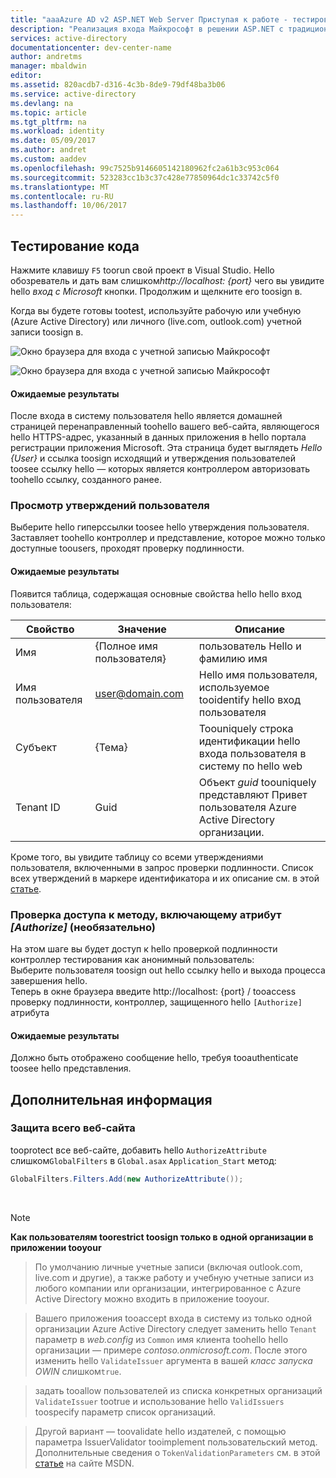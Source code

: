 ```yaml
---
title: "aaaAzure AD v2 ASP.NET Web Server Приступая к работе - тестирования | Документы Microsoft"
description: "Реализация входа Майкрософт в решении ASP.NET с традиционным браузерным приложением с использованием стандарта OpenID Connect"
services: active-directory
documentationcenter: dev-center-name
author: andretms
manager: mbaldwin
editor: 
ms.assetid: 820acdb7-d316-4c3b-8de9-79df48ba3b06
ms.service: active-directory
ms.devlang: na
ms.topic: article
ms.tgt_pltfrm: na
ms.workload: identity
ms.date: 05/09/2017
ms.author: andret
ms.custom: aaddev
ms.openlocfilehash: 99c7525b9146605142180962fc2a61b3c953c064
ms.sourcegitcommit: 523283cc1b3c37c428e77850964dc1c33742c5f0
ms.translationtype: MT
ms.contentlocale: ru-RU
ms.lasthandoff: 10/06/2017
---
```

## <a name="test-your-code"></a>Тестирование кода

Нажмите клавишу `F5` toorun свой проект в Visual Studio. Hello обозреватель и дать вам слишком*http://localhost: {port}* чего вы увидите hello *вход с Microsoft* кнопки. Продолжим и щелкните его toosign в.

Когда вы будете готовы tootest, используйте рабочую или учебную (Azure Active Directory) или личного (live.com, outlook.com) учетной записи toosign в. 

![Окно браузера для входа с учетной записью Майкрософт](media/active-directory-serversidewebapp-aspnetwebappowin-test/aspnetbrowsersignin.png)

![Окно браузера для входа с учетной записью Майкрософт](media/active-directory-serversidewebapp-aspnetwebappowin-test/aspnetbrowsersignin2.png)

#### <a name="expected-results"></a>Ожидаемые результаты
После входа в систему пользователя hello является домашней страницей перенаправленный toohello вашего веб-сайта, являющегося hello HTTPS-адрес, указанный в данных приложения в hello портала регистрации приложения Microsoft. Эта страница будет выглядеть *Hello {User}* и ссылка toosign исходящий и утверждения пользователей toosee ссылку hello — которых является контроллером авторизовать toohello ссылку, созданного ранее.

### <a name="see-users-claims"></a>Просмотр утверждений пользователя
Выберите hello гиперссылки toosee hello утверждения пользователя. Заставляет toohello контроллер и представление, которое можно только доступные toousers, проходят проверку подлинности.

#### <a name="expected-results"></a>Ожидаемые результаты
 Появится таблица, содержащая основные свойства hello hello вход пользователя:

| Свойство | Значение | Описание|
|---|---|---|
| Имя | {Полное имя пользователя} | пользователь Hello и фамилию имя
|Имя пользователя | <span>user@domain.com</span>| Hello имя пользователя, используемое tooidentify hello вход пользователя
| Субъект| {Тема}|Toouniquely строка идентификации hello входа пользователя в систему по hello web|
| Tenant ID| Guid| Объект *guid* toouniquely представляют Привет пользователя Azure Active Directory организации.|

Кроме того, вы увидите таблицу со всеми утверждениями пользователя, включенными в запрос проверки подлинности. Список всех утверждений в маркере идентификатора и их описание см. в этой [статье](https://docs.microsoft.com/azure/active-directory/develop/active-directory-token-and-claims "Список утверждений в маркере идентификатора").


### <a name="test-accessing-a-method-that-has-an-authorize-attribute-optional"></a>Проверка доступа к методу, включающему атрибут *[Authorize]* (необязательно)
На этом шаге вы будет доступ к hello проверкой подлинности контроллер тестирования как анонимный пользователь:<br/>
Выберите пользователя toosign out hello ссылку hello и выхода процесса завершения hello.<br/>
Теперь в окне браузера введите http://localhost: {port} / tooaccess проверку подлинности, контроллер, защищенного hello `[Authorize]` атрибута

#### <a name="expected-results"></a>Ожидаемые результаты
Должно быть отображено сообщение hello, требуя tooauthenticate toosee hello представления.

## <a name="additional-information"></a>Дополнительная информация

<!--start-collapse-->
### <a name="protect-your-entire-web-site"></a>Защита всего веб-сайта
tooprotect все веб-сайте, добавить hello `AuthorizeAttribute` слишком`GlobalFilters` в `Global.asax` `Application_Start` метод:

```csharp
GlobalFilters.Filters.Add(new AuthorizeAttribute());
```
<!--end-collapse-->

<div></div>
<br/>

> [!NOTE]
> **Как пользователям toorestrict toosign только в одной организации в приложении tooyour**

> По умолчанию личные учетные записи (включая outlook.com, live.com и другие), а также работу и учебную учетные записи из любого компании или организации, интегрированное с Azure Active Directory можно входить в приложение tooyour. 

> Вашего приложения tooaccept входа в систему из только одной организации Azure Active Directory следует заменить hello `Tenant` параметр в *web.config* из `Common` имя клиента toohello hello организации — примере *contoso.onmicrosoft.com*. После этого изменить hello `ValidateIssuer` аргумента в вашей *класс запуска OWIN* слишком`true`.

> задать tooallow пользователей из списка конкретных организаций `ValidateIssuer` tootrue и использование hello `ValidIssuers` toospecify параметр список организаций.

> Другой вариант — toovalidate hello издателей, с помощью параметра IssuerValidator tooimplement пользовательский метод. Дополнительные сведения о `TokenValidationParameters` см. в этой [статье](https://msdn.microsoft.com/library/system.identitymodel.tokens.tokenvalidationparameters.aspx "Статья о классе TokenValidationParameters на сайте MSDN") на сайте MSDN.

